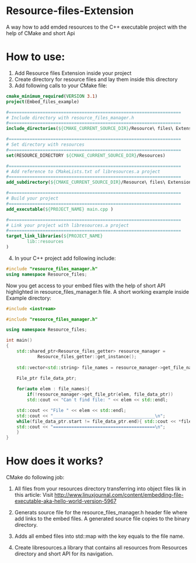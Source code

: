 # Resource-files-Extension
A way how to add emded resources to the C++ executable project with the help of CMake and short Api

# How to use:
1. Add Resource files Extension inside your project
2. Create directory for resource files and lay them inside this directory
3. Add following calls to your CMake file:
```CMake
cmake_minimum_required(VERSION 3.1)
project(Embed_files_example)

#==================================================================
# Include directory with resource_files_manager.h 
#==================================================================
include_directories(${CMAKE_CURRENT_SOURCE_DIR}/Resource\ files\ Extension/include)  

#==================================================================
# Set directory with resources
#==================================================================
set(RESOURCE_DIRECTORY ${CMAKE_CURRENT_SOURCE_DIR}/Resources)

#==================================================================
# Add reference to CMakeLists.txt of libresources.a project 
#==================================================================
add_subdirectory(${CMAKE_CURRENT_SOURCE_DIR}/Resource\ files\ Extension)

#==================================================================
# Build your project 
#==================================================================
add_executable(${PROJECT_NAME} main.cpp )

#==================================================================
# Link your project with libresources.a project 
#==================================================================
target_link_libraries(${PROJECT_NAME} 
        lib::resources
)
```
4. In your C++ project add following include:

```C++
#include "resource_files_manager.h"
using namespace Resource_files;
```
Now you get access to your embed files with the help of short API highlighted in resource_files_manager.h file.
A short working example inside Example directory:
```C++
#include <iostream>

#include "resource_files_manager.h"

using namespace Resource_files;

int main()
{
    std::shared_ptr<Resource_files_getter> resource_manager = 
            Resource_files_getter::get_instance();
    
    std::vector<std::string> file_names = resource_manager->get_file_names();
    
    File_ptr file_data_ptr;

    for(auto elem : file_names){
    	if(!resource_manager->get_file_ptr(elem, file_data_ptr))
	    std::cout << "Can`t find file: " << elem << std::endl;

	std::cout << "File " << elem << std::endl;
	std::cout << "_______________________________________\n";
	while(file_data_ptr.start != file_data_ptr.end){ std::cout << *file_data_ptr.start++;}
	std::cout << "=======================================\n";
    }
}
```

# How does it works?
CMake do following job:

1. All files from your resources directory transferring into object files lik in this article: 
Visit http://www.linuxjournal.com/content/embedding-file-executable-aka-hello-world-version-5967

2. Generats source file for the resource_files_manager.h header file where add links to the embed files. A generated source file copies to the binary directory.
3. Adds all embed files into std::map with the key equals to the file name.
4. Create libresources.a library that contains all resources from Resources directory and short API for its navigation.
